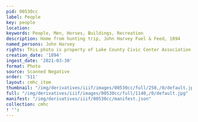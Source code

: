 ```yaml
---
pid: 00530cc
label: People
key: people
location: 
keywords: People, Men, Horses, Buildings, Recreation
description: Home from hunting trip, John Harvey Fuel & Feed, 1894
named_persons: John Harvey
rights: This photo is property of Lake County Civic Center Association.
creation_date: '1894'
ingest_date: '2021-03-30'
format: Photo
source: Scanned Negative
order: '511'
layout: cmhc_item
thumbnail: "/img/derivatives/iiif/images/00530cc/full/250,/0/default.jpg"
full: "/img/derivatives/iiif/images/00530cc/full/1140,/0/default.jpg"
manifest: "/img/derivatives/iiif/00530cc/manifest.json"
collection: cmhc
! '': 
---
```

